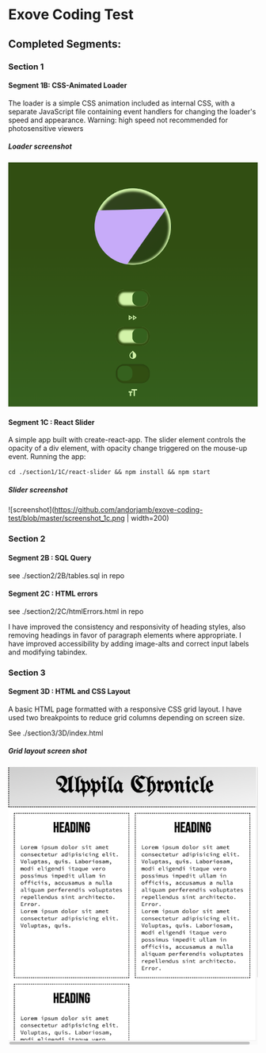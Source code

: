 # Exove Coding Test


## Completed Segments:

### Section 1

#### Segment 1B: CSS-Animated Loader

The loader is a simple CSS animation included as internal CSS, with a separate JavaScript file containing event handlers for changing the loader's speed and appearance. 
Warning: high speed not recommended for photosensitive viewers

##### Loader screenshot

![screenshot](https://github.com/andorjamb/exove-coding-test/blob/master/screenshot_1b.png)


#### Segment 1C : React Slider

A simple app built with create-react-app. 
The slider element controls the opacity of a div element, with opacity change triggered on the mouse-up event. 
Running the app:
```
cd ./section1/1C/react-slider && npm install && npm start
``` 

##### Slider screenshot

![screenshot](https://github.com/andorjamb/exove-coding-test/blob/master/screenshot_1c.png | width=200)

### Section 2

#### Segment 2B : SQL Query

see ./section2/2B/tables.sql  in repo

#### Segment 2C : HTML errors

see ./section2/2C/htmlErrors.html  in repo

I have improved the consistency and responsivity of heading styles, also removing headings in favor of paragraph elements where appropriate. I have improved accessibility by adding image-alts and correct input labels and modifying tabindex. 


### Section 3

#### Segment 3D : HTML and CSS Layout

A basic HTML page formatted with a responsive CSS grid layout. I have used two breakpoints to reduce grid columns depending on screen size.

See ./section3/3D/index.html

##### Grid layout screen shot

![screenshot](https://github.com/andorjamb/exove-coding-test/blob/master/screenshot_3d.png)

